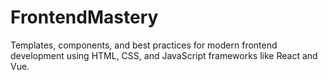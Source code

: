 # FrontendMastery
 Templates, components, and best practices for modern frontend development using HTML, CSS, and JavaScript frameworks like React and Vue.
